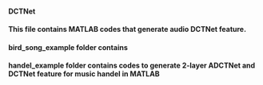 #### DCTNet
#### This file contains MATLAB codes that generate audio DCTNet feature. 
#### bird_song_example folder contains 
#### handel_example folder contains codes to generate 2-layer ADCTNet and DCTNet feature for music handel in MATLAB
 
